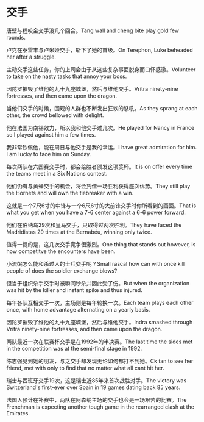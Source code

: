 # 交手

<p><span class="chinese">唐壁与程咬金交手没几个回合。</span><span class="english">Tang wall and cheng bite play gold few rounds.</span></p>

<p><span class="chinese">卢克在泰雷丰与卢米娅交手，斩下了她的首级。</span><span class="english">On Terephon, Luke beheaded her after a struggle.</span></p>

<p><span class="chinese">主动交手这些任务，你的上司会由于从这些复杂事面脱身而口怀感激。</span><span class="english">Volunteer to take on the nasty tasks that annoy your boss.</span></p>

<p><span class="chinese">因陀罗摧毁了维他的九十九座城堡，然后与维他交手。</span><span class="english">Vritra ninety-nine fortresses, and then came upon the dragon.</span></p>

<p><span class="chinese">当他们交手的时候，围观的人群也不断发出狂欢的怒吼。</span><span class="english">As they sprang at each other, the crowd bellowed with delight.</span></p>

<p><span class="chinese">他在法国为南锡效力，所以我和他交手过几次。</span><span class="english">He played for Nancy in France so I played against him a few times.</span></p>

<p><span class="chinese">我非常钦佩他，能在周日与他交手是我的幸运。</span><span class="english">I have great admiration for him. I am lucky to face him on Sunday.</span></p>

<p><span class="chinese">每次两队在六国赛交手时，都会给胜者颁发这项奖杯。</span><span class="english">It is on offer every time the teams meet in a Six Nations contest.</span></p>

<p><span class="chinese">他们仍有与黄蜂交手的机会，将会凭借一场胜利获得座次优势。</span><span class="english">They still play the Hornets and will own the tiebreaker with a win.</span></p>

<p><span class="chinese">这就是一个7尺6寸的中锋与一个6尺6寸的大前锋交手时你所看到的画面。</span><span class="english">That is what you get when you have a 7-6 center against a 6-6 power forward.</span></p>

<p><span class="chinese">他们在伯纳乌29次和皇马交手，只取得过两次胜利。</span><span class="english">They have faced the Madridistas 29 times at the Bernabéu, winning only twice.</span></p>

<p><span class="chinese">值得一提的是，这几次交手竞争很激烈。</span><span class="english">One thing that stands out however, is how competitve the encounters have been.</span></p>

<p><span class="chinese">小流氓怎么能和杀过人的士兵交手呢？</span><span class="english">Small rascal how can with once kill people of does the soldier exchange blows?</span></p>

<p><span class="chinese">但当于组织杀手交手时被瞬间秒杀并因此受了伤。</span><span class="english">But when the organization was hit by the killer and instant spike and thus injured.</span></p>

<p><span class="chinese">每年各队互相交手一次，主场则是每年轮换一次。</span><span class="english">Each team plays each other once, with home advantage alternating on a yearly basis.</span></p>

<p><span class="chinese">因陀罗摧毁了维他的九十九座城堡，然后与维他交手。</span><span class="english">Indra smashed through Vritra ninety-nine fortresses, and then came upon the dragon.</span></p>

<p><span class="chinese">两队最近一次在联赛杯交手是在1992年的半决赛。</span><span class="english">The last time the sides met in the competition was at the semi-final stage in 1992.</span></p>

<p><span class="chinese">陈志强见到她的朋友，与之交手却发现无论如何都打不到她。</span><span class="english">Ck tan to see her friend, met with only to find that no matter what all cant hit her.</span></p>

<p><span class="chinese">瑞士与西班牙交手19次，这是瑞士近85年来首次战胜对手。</span><span class="english">The victory was Switzerland's first-ever over Spain in 19 games dating back 85 years.</span></p>

<p><span class="chinese">法国人预计在补赛中，两队在阿森纳主场的交手也会是一场艰苦的比赛。</span><span class="english">The Frenchman is expecting another tough game in the rearranged clash at the Emirates.</span></p>

